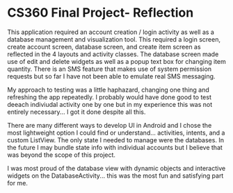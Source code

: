 # CS360 Final Project- Reflection

This application required an account creation / login activity as well as a database management and visualization tool.  This required a login screen, create account screen, database screen, and create item screen as reflected in the 4 layouts and activity classes.  The database screen made use of edit and delete widgets as well as a popup text box for changing item quantity.  There is an SMS feature that makes use of system permission requests but so far I have not been able to emulate real SMS messaging.

My approach to testing was a little haphazard, changing one thing and refreshing the app repeatedly.  I probably would have done good to test deeach indiviudal activity one by one but in my experience this was not entirely necessary... I got it done despite all this.

There are many different ways to develop UI in Android and I chose the most lightweight option I could find or understand... activities, intents, and a custom ListView.  The only state I needed to manage were the databases.  In the future I may bundle state info with individual accounts but I believe that was beyond the scope of this project.

I was most proud of the database view with dynamic objects and interactive widgets on the DatabaseActivity... this was the most fun and satisfying part for me.
